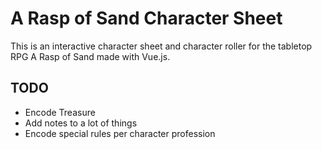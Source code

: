 ﻿# A Rasp of Sand Character Sheet

This is an interactive character sheet and character roller for the tabletop RPG A Rasp of Sand made with Vue.js.

## TODO
  - Encode Treasure
  - Add notes to a lot of things
  - Encode special rules per character profession

